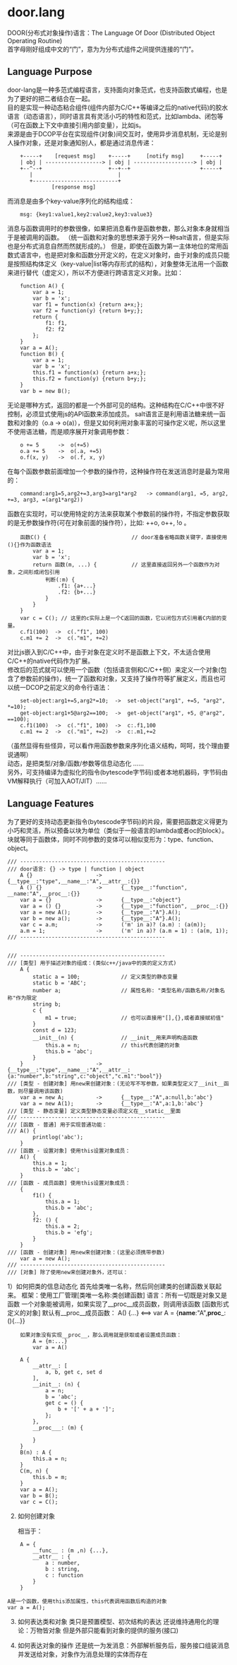 # door.lang
DOOR(分布式对象操作)语言：The Language Of Door (Distributed Object Operating Routine)  
首字母刚好组成中文的“门”，意为为分布式组件之间提供连接的“门”。  


## Language Purpose
door-lang是一种多范式编程语言，支持面向对象范式，也支持函数式编程，也是为了更好的把二者结合在一起。  
目的是实现一种动态粘合组件(组件内部为C/C++等编译之后的native代码)的胶水语言（动态语言），同时语言具有灵活小巧的特性和范式，比如lambda、闭包等（可在函数上下文中直接引用内部变量），比如js。  
来源是由于DCOP平台在实现组件(对象)间交互时，使用异步消息机制，无论是别人操作对象，还是对象通知别人，都是通过消息传递：
```
    +-----+    [request msg]    +-----+     [notify msg]     +-----+
    | obj | ------------------> | obj | -------------------> | obj |
    +--^--+                     +--+--+                      +-----+
       |                           |
       +---------------------------+
              [response msg]
```
而消息是由多个key-value序列化的结构组成：
```
    msg: {key1:value1,key2:value2,key3:value3}
```
消息与函数调用时的参数很像，如果把消息看作是函数参数，那么对象本身就相当于是被调用的函数。
（统一函数和对象的思想来源于另外一种salt语言，但是实际也是分布式消息自然而然就形成的。）
但是，即使在函数为第一主体地位的常用函数式语言中，也是把对象和函数分开定义的，在定义对象时，由于对象的成员只能是按照结构体定义（key-value|list等内存形式的结构），对象整体无法用一个函数来进行替代（虚定义），所以不方便进行跨语言定义对象。比如：
```
    function A() {
        var a = 1;
        var b = 'x';
        var f1 = function(x) {return a+x;};
        var f2 = function(y) {return b+y;};
        return {
            f1: f1,
            f2: f2
        };
    }
    var a = A();
    function B() {
        var a = 1;
        var b = 'x';
        this.f1 = function(x) {return a+x;};
        this.f2 = function(y) {return b+y;};
    }
    var b = new B();
```
无论是哪种方式，返回的都是一个外部可见的结构。这种结构在C/C++中很不好控制，必须显式使用js的API函数来添加成员。
salt语言正是利用语法糖来统一函数和对象的（o.a -> o(a)），但是又如何利用对象丰富的可操作定义呢，所以这里不使用语法糖，而是顺序展开对象调用参数：
```
    o += 5      ->  o(+=5)
    o.a += 5    ->  o(.a, +=5)
    o.f(x, y)   ->  o(.f, x, y)
```
在每个函数参数前面增加一个参数的操作符，这种操作符在发送消息时是最为常用的：
```
    command:arg1=5,arg2+=3,arg3=arg1*arg2   -> command(arg1, =5, arg2, +=3, arg3, =(arg1*arg2))
```
函数在实现时，可以使用特定的方法来获取某个参数前的操作符，不指定参数获取的是无参数操作符(可在对象前面的操作符），比如: ++o, o++, !o 。
```
    函数C() {                           // door准备省略函数关键字，直接使用(){}作为函数语法
        var a = 1;
        var b = 'x';
        return 函数(m, ...) {           // 这里直接返回另外一个函数作为对象，之间形成闭包引用
            判断(:m) {
                .f1: {a+...}
                .f2: {b+...}
            }
        }
    }
    var c = C(); // 这里的c实际上是一个C返回的函数，它以闭包方式引用着C内部的变量。
    c.f1(100)  ->  c(."f1", 100)
    c.m1 += 2  ->  c(."m1", +=2)
```

对比js嵌入到C/C++中，由于对象在定义时不是函数上下文，不太适合使用C/C++的native代码作为扩展。  
修改后的范式就可以使用一个函数（包括语言侧和C/C++侧）来定义一个对象(包含了参数前的操作)，统一了函数和对象，又支持了操作符等扩展定义，而且也可以统一DCOP之前定义的命令行语法：
```
    set-object:arg1+=5,arg2*=10;  ->  set-object("arg1", +=5, "arg2", *=10);
    get-object:arg1+5@arg2==100;  ->  get-object("arg1", +5, @"arg2", ==100);
    c.f1(100)  ->  c(."f1", 100)  ->  c:.f1,100
    c.m1 += 2  ->  c(."m1", +=2)  ->  c:.m1,+=2
```
（虽然显得有些怪异，可以看作用函数参数来序列化语义结构，呵呵，找个理由要说通啊）  
动态，是把类型/对象/函数/参数等信息动态化 ……  
另外，可支持编译为虚拟化的指令(bytescode字节码)或者本地机器码，字节码由VM解释执行（可加入AOT/JIT）……  


## Language Features
为了更好的支持动态更新指令(bytescode字节码)的片段，需要把函数定义得更为小巧和灵活，所以预备以块为单位（类似于一般语言的lambda或者oc的block）。块就等同于函数体，同时不同参数的变体可以相似变形为：type、function、object。
```
/// ----------------------------------------------
/// door语言: {} -> type | function | object
    A {}                    ->      {__type__:"type",__name__:"A",__attr__:{}}
    A () {}                 ->      {__type__:"function", __name:"A",__proc__:{}}
    var a = {}              ->      {__type__:"object"}
    var a = () {}           ->      {__type__:"function", __proc__:{}}
    var a = new A();        ->      {__type__:"A"}.A();
    var b = new a();        ->      {__type__:"A"}.A();
    var c = a.m;            ->      ('m' in a)? (a.m) : (a(m));
    a.m = 1;                ->      ('m' in a)? (a.m = 1) : (a(m, 1));
/// ----------------------------------------------


/// ----------------------------------------------
/// [类型] 用于描述对象的组成：(类似c++/java中的类的定义方式)
    A {
        static a = 100;             // 定义类型的静态变量
        static b = 'ABC';
        number a;                   // 属性名称: "类型名称/函数名称/对象名称"作为限定
        string b;
        c {
            m1 = true;              // 也可以直接用"[],{},或者直接赋初值"
        }
        const d = 123;
        __init__(n) {               // __init__用来声明构造函数
            this.a = n;             // this代表创建的对象
            this.b = 'abc';
        }
    }                       ->      {__type__:"type",__name__:"A",__attr__:{a:"number",b:"string",c:"object","c.m1":"bool"}}
/// [类型 - 创建对象] 用new来创建对象：(无论写不写参数，如果类型定义了__init__函数，则尽量调用该函数)
    var a = new A;          ->      {__type__:"A",a:null,b:‘abc'}
    var a = new A(1);       ->      {__type__:"A",a:1,b:'abc'}
/// [类型 - 静态变量] 定义类型静态变量必须定义在__static__里面
/// ----------------------------------------------
/// [函数 - 普通] 用于实现普通功能：
/// A() {
        printlog('abc');
    }
/// [函数 - 设置对象] 使用this设置对象成员：
    A() {
        this.a = 1;
        this.b = 'abc';
    }
/// [函数 - 成员函数] 使用this设置对象成员：
    {
        f1() {
            this.a = 1;
            this.b = 'abc';
        },
        f2: () {
            this.a = 2;
            this.b = 'efg';
        }
    }
/// [函数 - 创建对象] 用new来创建对象：(这里必须携带参数)
    var a = new A();
/// ----------------------------------------------
/// [对象] 除了使用new来创建对象外，还可以：
```


1）如何把类的信息动态化
    首先给类唯一名称，然后同创建类的创建函数关联起来。
    框架：使用工厂管理[类唯一名称:类创建函数]
    语言：所有一切既是对象又是函数
        一个对象能被调用，如果实现了__proc__成员函数，则调用该函数
        [函数形式定义的对象] 默认有__proc__成员函数：
            A() {...}   <==>   var A = {__name__:"A",__proc___:(){...}}
            
        如果对象没有实现__proc__，那么调用就是获取或者设置成员函数：
            A = {m:...}
            var a = A()

```
    A {
        __attr__: [
            a, b, get c, set d
        ],
        __init__: (n) {
            a = n;
            b = 'abc';
            get c = () {
                b + '[' + a + ']';
            };
        },
        __proc___: (m) {
            
        }
    }
    B(n) : A {
        this.a = n;
    }
    C(m, n) {
        this.b = m;
    }
    var a = A();
    var b = B();
    var c = C();
```


2) 如何创建对象
    
    相当于：
```
    A = {
        __func__ : (m ,n) {...},
        __attr__ : {
            a : number,
            b : string,
            c : function
        }
    }
```
    A是一个函数，使用this添加属性，this代表调用函数后构造的对象
    var a = A();

3) 如何表达类和对象
    类只是预置模型、初次结构的表达
    还说维持通用化的理论：万物皆对象
    但是外部只能看到对象的提供的服务(接口)

4) 如何表达对象的操作
    还是统一为发消息：外部解析服务后，服务接口组装消息并发送给对象，对象作为消息处理的实体而存在

